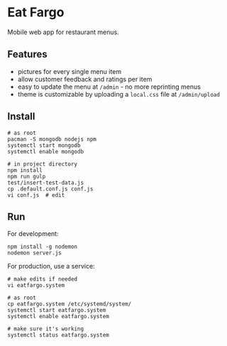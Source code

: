 Eat Fargo
=========
Mobile web app for restaurant menus.

Features
--------
- pictures for every single menu item
- allow customer feedback and ratings per item
- easy to update the menu at `/admin` - no more reprinting menus
- theme is customizable by uploading a `local.css` file at `/admin/upload`

Install
-------

    # as root
    pacman -S mongodb nodejs npm
    systemctl start mongodb
    systemctl enable mongodb

    # in project directory
    npm install
    npm run gulp
    test/insert-test-data.js
    cp .default.conf.js conf.js
    vi conf.js  # edit

Run
---
For development:

    npm install -g nodemon
    nodemon server.js

For production, use a service:

    # make edits if needed
    vi eatfargo.system

    # as root
    cp eatfargo.system /etc/systemd/system/
    systemctl start eatfargo.system
    systemctl enable eatfargo.system

    # make sure it's working
    systemctl status eatfargo.system
